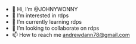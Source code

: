 - 👋 Hi, I’m @JOHNYWONNY
- 👀 I’m interested in rdps
- 🌱 I’m currently learning rdps
- 💞️ I’m looking to collaborate on rdps
- 📫 How to reach me andrewdann78@gmail.com

<!---
JOHNYWONNY/JOHNYWONNY is a ✨ special ✨ repository because its `README.md` (this file) appears on your GitHub profile.
You can click the Preview link to take a look at your changes.
--->
